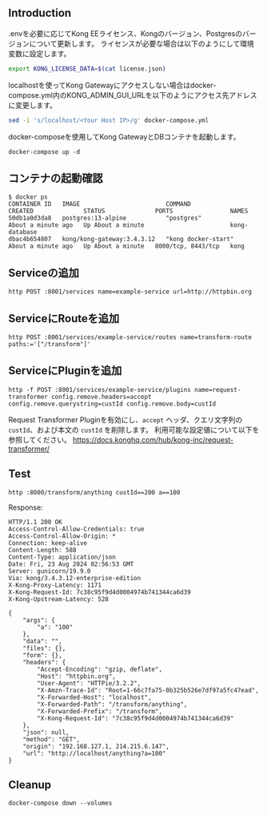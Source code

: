 ## Introduction
.envを必要に応じてKong EEライセンス、Kongのバージョン、Postgresのバージョンについて更新します。
ライセンスが必要な場合は以下のようにして環境変数に設定します。
```bash
export KONG_LICENSE_DATA=$(cat license.json)
```

localhostを使ってKong Gatewayにアクセスしない場合はdocker-compose.yml内のKONG_ADMIN_GUI_URLを以下のようにアクセス先アドレスに変更します。
```sh
sed -i 's/localhost/<Your Host IP>/g' docker-compose.yml
```
docker-composeを使用してKong GatewayとDBコンテナを起動します。

```shell
docker-compose up -d
```

## コンテナの起動確認

```shell
$ docker ps 
CONTAINER ID   IMAGE                        COMMAND               CREATED              STATUS              PORTS                NAMES
50db1a0d3da8   postgres:13-alpine           "postgres"            About a minute ago   Up About a minute                        kong-database
dbac4b654807   kong/kong-gateway:3.4.3.12   "kong docker-start"   About a minute ago   Up About a minute   8000/tcp, 8443/tcp   kong
```

## Serviceの追加

```shell
http POST :8001/services name=example-service url=http://httpbin.org
```

## ServiceにRouteを追加

```shell
http POST :8001/services/example-service/routes name=transform-route paths:='["/transform"]'
```

## ServiceにPluginを追加

```shell
http -f POST :8001/services/example-service/plugins name=request-transformer config.remove.headers=accept config.remove.querystring=custId config.remove.body=custId
```
Request Transformer Pluginを有効にし、`accept` ヘッダ、クエリ文字列の `custId`、および本文の `custId` を削除します。
利用可能な設定値について以下を参照してください。
https://docs.konghq.com/hub/kong-inc/request-transformer/

## Test

```shell
http :8000/transform/anything custId==200 a==100 
```

Response:

```shell
HTTP/1.1 200 OK
Access-Control-Allow-Credentials: true
Access-Control-Allow-Origin: *
Connection: keep-alive
Content-Length: 588
Content-Type: application/json
Date: Fri, 23 Aug 2024 02:56:53 GMT
Server: gunicorn/19.9.0
Via: kong/3.4.3.12-enterprise-edition
X-Kong-Proxy-Latency: 1171
X-Kong-Request-Id: 7c38c95f9d4d0004974b741344ca6d39
X-Kong-Upstream-Latency: 528

{
    "args": {
        "a": "100"
    },
    "data": "",
    "files": {},
    "form": {},
    "headers": {
        "Accept-Encoding": "gzip, deflate",
        "Host": "httpbin.org",
        "User-Agent": "HTTPie/3.2.2",
        "X-Amzn-Trace-Id": "Root=1-66c7fa75-0b325b526e7df97a5fc47ead",
        "X-Forwarded-Host": "localhost",
        "X-Forwarded-Path": "/transform/anything",
        "X-Forwarded-Prefix": "/transform",
        "X-Kong-Request-Id": "7c38c95f9d4d0004974b741344ca6d39"
    },
    "json": null,
    "method": "GET",
    "origin": "192.168.127.1, 214.215.6.147",
    "url": "http://localhost/anything?a=100"
}
```

## Cleanup

```shell
docker-compose down --volumes
```
